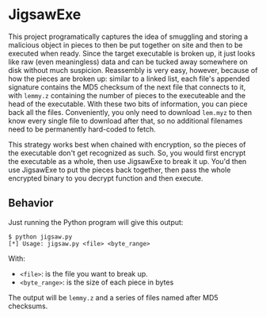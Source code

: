 # JigsawExe

This project programatically captures the idea of smuggling and storing a malicious object in pieces to then be put together on site and then to be executed when ready. Since the target executable is broken up, it just looks like raw (even meaningless) data and can be tucked away somewhere on disk without much suspicion. Reassembly is very easy, however, because of how the pieces are broken up: similar to a linked list, each file's appended signature contains the MD5 checksum of the next file that connects to it, with `lemmy.z` containing the number of pieces to the executeable and the head of the executable. With these two bits of information, you can piece back all the files. Conveniently, you only need to download `lem.myz` to then know every single file to download after that, so no additional filenames need to be permanently hard-coded to fetch.

This strategy works best when chained with encryption, so the pieces of the executable don't get recognized as such. So, you would first encrypt the executable as a whole, then use JigsawExe to break it up. You'd then use JigsawExe to put the pieces back together, then pass the whole encrypted binary to you decrypt function and then execute.

## Behavior
Just running the Python program will give this output:
```
$ python jigsaw.py          
[*] Usage: jigsaw.py <file> <byte_range>
```
With:
- `<file>`: is the file you want to break up.
- `<byte_range>`: is the size of each piece in bytes

The output will be `lemmy.z` and a series of files named after MD5 checksums.